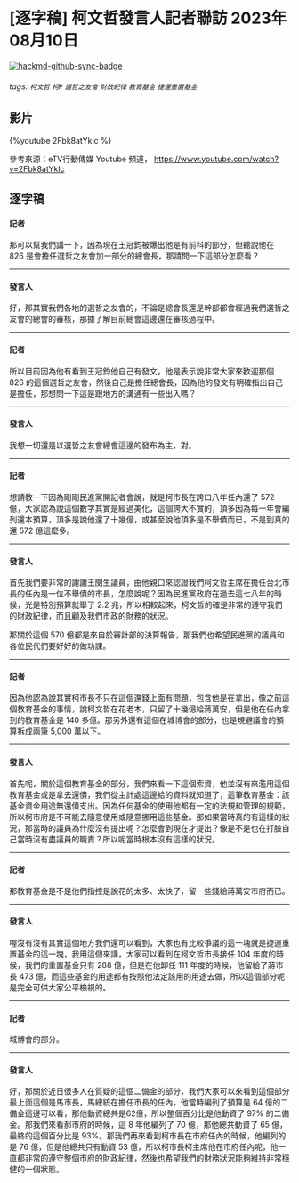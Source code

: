 # [逐字稿] 柯文哲發言人記者聯訪 2023年08月10日

[![hackmd-github-sync-badge](https://hackmd.io/Qmp2VaVTRcqszzHGL2aM2A/badge)](https://hackmd.io/Qmp2VaVTRcqszzHGL2aM2A)


###### tags: `柯文哲` `柯P` `選哲之友會` `財政紀律` `教育基金` `捷運重置基金`

## 影片

{%youtube 2Fbk8atYklc %}

參考來源：eTV行動傳媒 Youtube 頻道， https://www.youtube.com/watch?v=2Fbk8atYklc


## 逐字稿

#### 記者

那可以幫我們講一下，因為現在王冠鈞被爆出他是有前科的部分，但聽說他在 826 是會擔任選哲之友會加一部分的總會長，那請問一下這部分怎麼看？

---

#### 發言人

好，那其實我們各地的選哲之友會的，不論是總會長還是幹部都會經過我們選哲之友會的總會的審核，那據了解目前總會這邊還在審核過程中。

---

#### 記者

所以目前因為他有看到王冠鈞他自己有發文，他是表示說非常大家來歡迎那個 826 的這個選哲之友會，然後自己是擔任總會長，因為他的發文有明確指出自己是擔任，那想問一下這是跟地方的溝通有一些出入嗎？

---

#### 發言人

我想一切還是以選哲之友會總會這邊的發布為主，對。

---

#### 記者

想請教一下因為剛剛民進黨開記者會說，就是柯市長在誇口八年任內還了 572 億，大家認為說這個數字其實是經過美化，這個誇大不實的，頂多因為每一年會編列還本預算，頂多是說他還了十幾億，或甚至說他頂多是不舉債而已，不是到真的還 572 億這麼多。

---

#### 發言人

首先我們要非常的謝謝王閔生議員，由他親口來認證我們柯文哲主席在擔任台北市長的任內是一位不舉債的市長，怎麼說呢？因為民進黨政府在過去這七八年的時候，光是特別預算就舉了 2.2 兆，所以相較起來，柯文哲的確是非常的遵守我們的財政紀律，而且顧及我們市政的財務的狀況。

那關於這個 570 億都是來自於審計部的決算報告，那我們也希望民進黨的議員和各位民代們要好好的做功課。

---

#### 記者

因為他認為說其實柯市長不只在這個還錢上面有問題，包含他是在拿出，像之前這個教育基金的事情，說柯文哲在花老本，只留了十幾億給蔣萬安，但是他在任內拿到的教育基金是 140 多億。那另外還有這個在城博會的部分，也是規避議會的預算拆成兩筆 5,000 萬以下。

---

#### 發言人

首先呢，關於這個教育基金的部分，我們來看一下這個索資，他並沒有來濫用這個教育基金或是拿去還債，我們從主計處這邊給的資料就知道了，這筆教育基金：該基金資金用途無還債支出。因為任何基金的使用他都有一定的法規和管理的規範，所以柯市府是不可能去隨意使用或隨意挪用這些基金。那如果當時真的有這樣的狀況，那當時的議員為什麼沒有提出呢？怎麼會到現在才提出？像是不是也在打臉自己當時沒有盡議員的職責？所以呢當時根本沒有這樣的狀況。

---

#### 記者

那教育基金是不是他們指控是說花的太多、太快了，留一些錢給蔣萬安市府而已。

---

#### 發言人

喔沒有沒有其實這個地方我們還可以看到，大家也有比較爭議的這一塊就是捷運重置基金的這一塊，我用這個來講，大家可以看到在柯文哲市長接任 104 年度的時候，我們的重置基金只有 288 億，但是在他卸任 111 年度的時候，他留給了蔣市長 473 億，而這些基金的用途都有按照他法定該用的用途去做，所以這個部分呢是完全可供大家公平檢視的。

---

#### 記者

城博會的部分。

---

#### 發言人

好，那關於近日很多人在質疑的這個二備金的部分，我們大家可以來看到這個部分最上面這個是馬市長，馬總統在擔任市長的任內，他當時編列了預算是 64 億的二備金這邊可以看，那他動資總共是62億，所以整個百分比是他動資了 97% 的二備金。那我們來看郝市府的時候，這 8 年他編列了 70 億，那他總共動資了 65 億，最終的這個百分比是 93%。那我們再來看到柯市長在市府任內的時候，他編列的是 76 億，但是他總共只有動資 53 億，所以柯市長柯主席他在市府任內呢，他一直都非常的遵守整個市府的財政紀律，然後也希望我們的財務狀況能夠維持非常穩健的一個狀態。